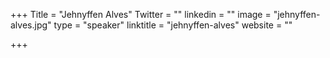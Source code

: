 +++
Title = "Jehnyffen Alves"
Twitter = ""
linkedin = ""
image = "jehnyffen-alves.jpg"
type = "speaker"
linktitle = "jehnyffen-alves"
website = ""

+++